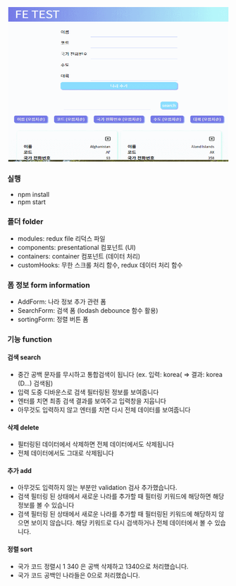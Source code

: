 <p align="center"><img src="src/fe_test.gif" width="500" height="350" alt="preview"/></p>

### 실행

- npm install
- npm start

### 폴더 folder

- modules: redux file 리덕스 파일
- components: presentational 컴포넌트 (UI)
- containers: container 컴포넌트 (데이터 처리)
- customHooks: 무한 스크롤 처리 함수, redux 데이터 처리 함수

### 폼 정보 form information

- AddForm: 나라 정보 추가 관련 폼
- SearchForm: 검색 폼 (lodash debounce 함수 활용)
- sortingForm: 정렬 버튼 폼

### 기능 function

#### 검색 search

- 중간 공백 문자를 무시하고 통합검색이 됩니다 (ex. 입력: korea( => 결과: korea (D...) 검색됨)
- 입력 도중 디바운스로 검색 필터링된 정보를 보여줍니다
- 엔터를 치면 최종 검색 결과를 보여주고 입력창을 지웁니다
- 아무것도 입력하지 않고 엔터를 치면 다시 전체 데이터를 보여줍니다

#### 삭제 delete

- 필터링된 데이터에서 삭제하면 전체 데이터에서도 삭제됩니다
- 전체 데이터에서도 그대로 삭제됩니다

#### 추가 add

- 아무것도 입력하지 않는 부분만 validation 검사 추가했습니다.
- 검색 필터링 된 상태에서 새로운 나라를 추가할 때 필터링 키워드에 해당하면 해당 정보를 볼 수 있습니다
- 검색 필터링 된 상태에서 새로운 나라를 추가할 때 필터링된 키워드에 해당하지 않으면 보이지 않습니다. 해당 키워드로 다시 검색하거나 전체 데이터에서 볼 수 있습니다.

#### 정렬 sort

- 국가 코드 정렬시 1 340 은 공백 삭제하고 1340으로 처리했습니다.
- 국가 코드 공백인 나라들은 0으로 처리했습니다.
